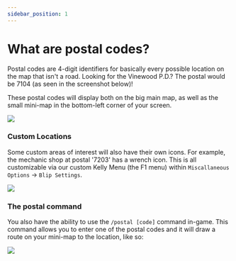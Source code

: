 ```yaml
---
sidebar_position: 1
---
```


# What are postal codes?

Postal codes are 4-digit identifiers for basically every possible location on the map that isn't a road. Looking for the Vinewood P.D.? The postal would be 7104 (as seen in the screenshot below)!

These postal codes will display both on the big main map, as well as the small mini-map in the bottom-left corner of your screen.

![](https://cdn.discordapp.com/attachments/863455325805608960/1258904619657072732/image.png?ex=6689bdca&is=66886c4a&hm=2fa95cd8754f3f3630f087dbe25001941fb8ff2a8a4db3d2b45f9cb58d93e703&)

### Custom Locations

Some custom areas of interest will also have their own icons. For example, the mechanic shop at postal '7203' has a wrench icon. This is all customizable via our custom Kelly Menu (the F1 menu) within `Miscallaneous Options` -> `Blip Settings`.

![](https://cdn.discordapp.com/attachments/863455325805608960/1258906543618002954/image.png?ex=6689bf95&is=66886e15&hm=2fe01e177cd3a23fafcbf17ffb78b0081d42f6f1e84c7477ed3006efa34c3145&)

### The postal command

You also have the ability to use the `/postal [code]` command in-game.
This command allows you to enter one of the postal codes and it will draw a route on your mini-map to the location, like so:

![](https://cdn.discordapp.com/attachments/863455325805608960/1258907989121695794/image.png?ex=6689c0ed&is=66886f6d&hm=d8171658024638ca727569e34bbb7c1cdac478937ae0f8d45370d3a37545b513&)
